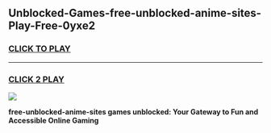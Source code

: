 
## Unblocked-Games-free-unblocked-anime-sites-Play-Free-0yxe2
<h3>
<a href="https://premium76.site?title=free-unblocked-anime-sites&ref=19M">CLICK TO PLAY</a></h3>
<hr>

<h3>
<a href="https://premium76.site?title=free-unblocked-anime-sites&ref=19M">CLICK 2 PLAY</a>
  
</h3>

<a href="https://premium76.site?title=free-unblocked-anime-sites&ref=19M"><img src="https://clearcache.store/games.png"></a>


**free-unblocked-anime-sites games unblocked: Your Gateway to Fun and Accessible Online Gaming**
